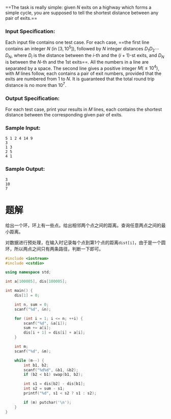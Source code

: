 ==The task is really simple: given $N$ exits on a highway which forms a simple cycle, you are supposed to tell the shortest distance between any pair of exits.==

### Input Specification:
Each input file contains one test case. For each case, ==the first line contains an integer $N$ (in $[3,10^5]$), followed by $N$ integer distances $D_1 D_2 ⋯ D_N$, where $D_i$ is the distance between the $i$-th and the $(i+1)$-st exits, and $D_N$ is between the $N$-th and the 1st exits==. All the numbers in a line are separated by a space. The second line gives a positive integer $M (≤10^4)$, with $M$ lines follow, each contains a pair of exit numbers, provided that the exits are numbered from 1 to $N$. It is guaranteed that the total round trip distance is no more than $10^7$.
### Output Specification:
For each test case, print your results in $M$ lines, each contains the shortest distance between the corresponding given pair of exits.
### Sample Input:
```
5 1 2 4 14 9
3
1 3
2 5
4 1
```
### Sample Output:

```
3
10
7
```
# 题解

给出一个环，环上有一些点。给出相邻两个点之间的距离。查询任意两点之间的最小距离。



对数据进行预处理，在输入时记录每个点到第1个点的距离`dist[i]`，由于是一个圆环，所以两点之间只有两条路径，判断一下即可。
```cpp
#include <iostream>
#include <cstdio>

using namespace std;

int a[100005], dis[100005];

int main() {
    dis[1] = 0;

    int n, sum = 0;
    scanf("%d", &n);

    for (int i = 1; i <= n; ++i) {
        scanf("%d", &a[i]);
        sum += a[i];
        dis[i + 1] = dis[i] + a[i];
    }

    int m;
    scanf("%d", &m);

    while (m--) {
        int b1, b2;
        scanf("%d%d", &b1, &b2);
        if (b2 < b1) swap(b1, b2);

        int s1 = dis[b2] - dis[b1];
        int s2 = sum - s1;
        printf("%d", s1 < s2 ? s1 : s2);

        if (m) putchar('\n');
    }
}
```